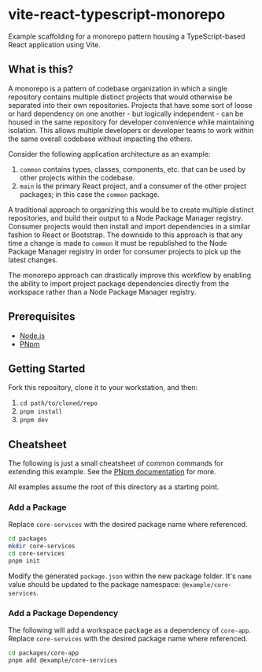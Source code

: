 # vite-react-typescript-monorepo

Example scaffolding for a monorepo pattern housing a TypeScript-based React application using Vite.

## What is this?

A monorepo is a pattern of codebase organization in which a single repository contains multiple distinct projects that would otherwise be separated into their own repositories. Projects that have some sort of loose or hard dependency on one another - but logically independent - can be housed in the same repository for developer convenience while maintaining isolation. This allows multiple developers or developer teams to work within the same overall codebase without impacting the others.

Consider the following application architecture as an example:

1. `common` contains types, classes, components, etc. that can be used by other projects within the codebase.
2. `main` is the primary React project, and a consumer of the other project packages; in this case the `common` package.

A traditional approach to organizing this would be to create multiple distinct repositories, and build their output to a Node Package Manager registry. Consumer projects would then install and import dependencies in a similar fashion to React or Bootstrap. The downside to this approach is that any time a change is made to `common` it must be republished to the Node Package Manager registry in order for consumer projects to pick up the latest changes.

The monorepo approach can drastically improve this workflow by enabling the ability to import project package dependencies directly from the workspace rather than a Node Package Manager registry.

## Prerequisites

- [Node.js](https://nodejs.org)
- [PNpm](https://pnpm.io/installation)

## Getting Started

Fork this repository, clone it to your workstation, and then:

1. `cd path/to/cloned/repo`
2. `pnpm install`
3. `pnpm dev`

## Cheatsheet

The following is just a small cheatsheet of common commands for extending this example. See the [PNpm documentation](https://pnpm.io/motivation) for more.

All examples assume the root of this directory as a starting point.

### Add a Package

Replace `core-services` with the desired package name where referenced.

```sh
cd packages
mkdir core-services
cd core-services
pnpm init
```

Modify the generated `package.json` within the new package folder. It's `name` value should be updated to the package namespace: `@example/core-services`.

### Add a Package Dependency

The following will add a workspace package as a dependency of `core-app`. Replace `core-services` with the desired package name where referenced.

```sh
cd packages/core-app
pnpm add @example/core-services
```